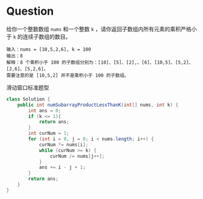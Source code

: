 # Question

给你一个整数数组 `nums` 和一个整数 `k` ，请你返回子数组内所有元素的乘积严格小于 `k` 的连续子数组的数目。

```
输入：nums = [10,5,2,6], k = 100
输出：8
解释：8 个乘积小于 100 的子数组分别为：[10]、[5]、[2],、[6]、[10,5]、[5,2]、[2,6]、[5,2,6]。
需要注意的是 [10,5,2] 并不是乘积小于 100 的子数组。
```

滑动窗口标准题型

```java
class Solution {
    public int numSubarrayProductLessThanK(int[] nums, int k) {
        int ans = 0;
        if (k <= 1){
            return ans;
        }
        int curNum = 1;
        for (int i = 0, j = 0; i < nums.length; i++) {
            curNum *= nums[i];
            while (curNum >= k) {
                curNum /= nums[j++];
            }
            ans += i - j + 1;
        }
        return ans;
    }
}
```

